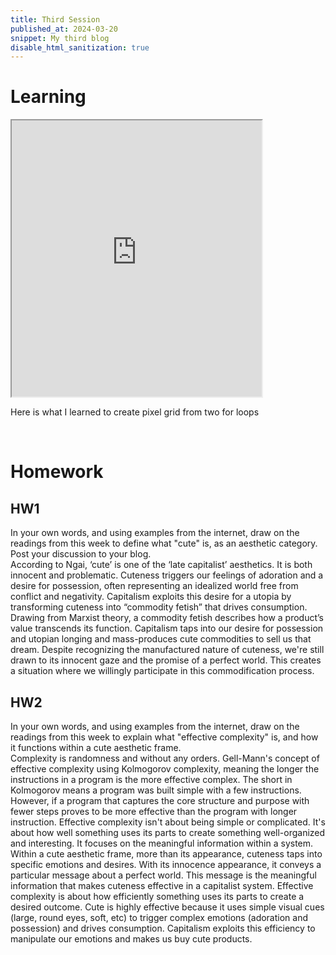```yaml
---
title: Third Session
published_at: 2024-03-20
snippet: My third blog
disable_html_sanitization: true
---
```

# Learning
<iframe src="https://editor.p5js.org/kimnhudiep2003/full/dOCKXt7-E" width = "400px" height = "442px"></iframe>
<p>Here is what I learned to create pixel grid from two for loops</p>
<br>

# Homework
## HW1
In your own words, and using examples from the internet, draw on the readings from this week to define what "cute" is, as an aesthetic category.  Post your discussion to your blog.
<br>
According to Ngai, ‘cute’ is one of the ‘late capitalist’ aesthetics. It is both innocent and problematic. Cuteness triggers our feelings of adoration and a desire for possession, often representing an idealized world free from conflict and negativity. Capitalism exploits this desire for a utopia by transforming cuteness into “commodity fetish” that drives consumption. Drawing from Marxist theory, a commodity fetish describes how a product’s value transcends its function. Capitalism taps into our desire for possession and utopian longing and mass-produces cute commodities to sell us that dream. Despite recognizing the manufactured nature of cuteness, we're still drawn to its innocent gaze and the promise of a perfect world. This creates a situation where we willingly participate in this commodification process. 
<br>

## HW2
In your own words, and using examples from the internet, draw on the readings from this week to explain what "effective complexity" is, and how it functions within a cute aesthetic frame.
<br>
Complexity is randomness and without any orders. Gell-Mann's concept of effective complexity using Kolmogorov complexity, meaning the longer the instructions in a program is the more effective complex. The short in Kolmogorov means a program was built simple with a few instructions. However, if a program that captures the core structure and purpose with fewer steps proves to be more effective than the program with longer instruction. Effective complexity isn't about being simple or complicated. It's about how well something uses its parts to create something well-organized and interesting. It focuses on the meaningful information within a system.
<br>
Within a cute aesthetic frame, more than its appearance, cuteness taps into specific emotions and desires. With its innocence appearance, it conveys a particular message about a perfect world. This message is the meaningful information that makes cuteness effective in a capitalist system. Effective complexity is about how efficiently something uses its parts to create a desired outcome. Cute is highly effective because it uses simple visual cues (large, round eyes, soft, etc) to trigger complex emotions (adoration and possession) and drives consumption. Capitalism exploits this efficiency to manipulate our emotions and makes us buy cute products. 



